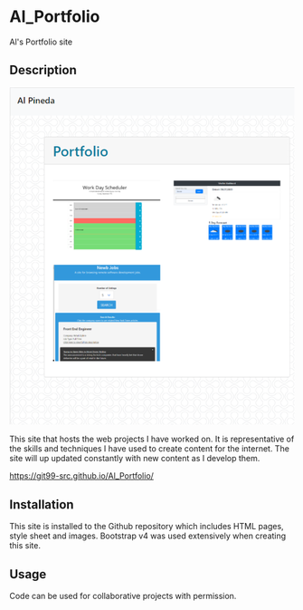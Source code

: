 # Al_Portfolio
Al's Portfolio site

## Description 

![picture of portfolio](portfolio.png)

This site that hosts the web projects I have worked on. It is representative of the skills and techniques I have used to create content for the internet. The site will up updated constantly with new content as I develop them.

https://git99-src.github.io/Al_Portfolio/


## Installation

This site is installed to the Github repository which includes HTML pages, style sheet and images. Bootstrap v4 was used extensively when creating this site.   


## Usage 

Code can be used for collaborative projects with permission.
